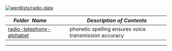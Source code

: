 [![werdlists/radio-data](https://img.shields.io/badge/werdlists-radio_data-purple.svg?logo=github&style=popout&longCache=true)](# "werdlists/radio-data")

|&nbsp;&nbsp;&nbsp;&nbsp;_Folder&nbsp;&nbsp;Name_&nbsp;&nbsp;&nbsp;&nbsp;| _Description of Contents_
|:----------------|--------------------------------------------------------------------------------------------------------------------------------------------------------
| [radio-telephony-alphabet](radio-telephony-alphabet.csv) |  phonetic spelling ensures voice transmission accuracy 

* * *

